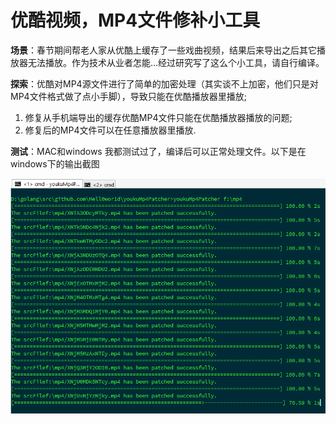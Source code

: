# 优酷视频，MP4文件修补小工具

**场景**：春节期间帮老人家从优酷上缓存了一些戏曲视频，结果后来导出之后其它播放器无法播放。作为技术从业者怎能...经过研究写了这么个小工具，请自行编译。

**探索**：优酷对MP4源文件进行了简单的加密处理（其实谈不上加密，他们只是对MP4文件格式做了点小手脚），导致只能在优酷播放器里播放;

1. 修复从手机端导出的缓存优酷MP4文件只能在优酷播放器播放的问题; 
2. 修复后的MP4文件可以在任意播放器里播放.

**测试**：MAC和windows 我都测试过了，编译后可以正常处理文件。以下是在windows下的输出截图

![demo](https://github.com/Hell0wor1d/youkuMP4Patcher/blob/master/demo.png?raw=true)
